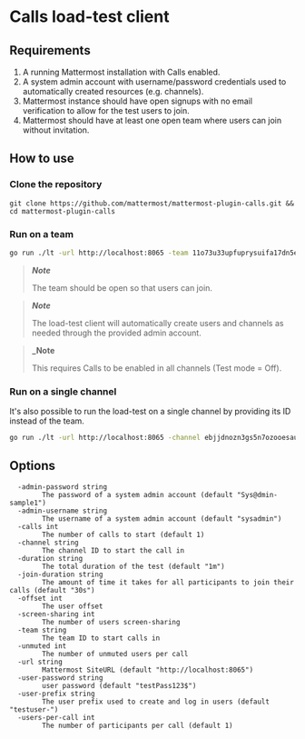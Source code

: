 # Calls load-test client

## Requirements

1. A running Mattermost installation with Calls enabled.
2. A system admin account with username/password credentials used to automatically created resources (e.g. channels).
3. Mattermost instance should have open signups with no email verification to allow for the test users to join.
4. Mattermost should have at least one open team where users can join without invitation.

## How to use

### Clone the repository

```
git clone https://github.com/mattermost/mattermost-plugin-calls.git && cd mattermost-plugin-calls
```

### Run on a team

```sh
go run ./lt -url http://localhost:8065 -team 11o73u33upfuprysuifa17dn5e -calls 2 -users-per-call 5 -join-duration 10s -duration 5m -unmuted 1 -screen-sharing 1
```

> **_Note_**
>
> The team should be open so that users can join.

> **_Note_**
>
> The load-test client will automatically create users and channels as needed through the provided admin account.

> **_Note**
>
> This requires Calls to be enabled in all channels (Test mode = Off).

### Run on a single channel

It's also possible to run the load-test on a single channel by providing its ID instead of the team.

```sh
go run ./lt -url http://localhost:8065 -channel ebjjdnozn3gs5n7ozooesaubua -calls 1 -users-per-call 5 -join-duration 10s -duration 5m -unmuted 1 -screen-sharing 1
```

## Options

```
  -admin-password string
    	The password of a system admin account (default "Sys@dmin-sample1")
  -admin-username string
    	The username of a system admin account (default "sysadmin")
  -calls int
    	The number of calls to start (default 1)
  -channel string
    	The channel ID to start the call in
  -duration string
    	The total duration of the test (default "1m")
  -join-duration string
    	The amount of time it takes for all participants to join their calls (default "30s")
  -offset int
    	The user offset
  -screen-sharing int
    	The number of users screen-sharing
  -team string
    	The team ID to start calls in
  -unmuted int
    	The number of unmuted users per call
  -url string
    	Mattermost SiteURL (default "http://localhost:8065")
  -user-password string
    	user password (default "testPass123$")
  -user-prefix string
    	The user prefix used to create and log in users (default "testuser-")
  -users-per-call int
    	The number of participants per call (default 1)
```

